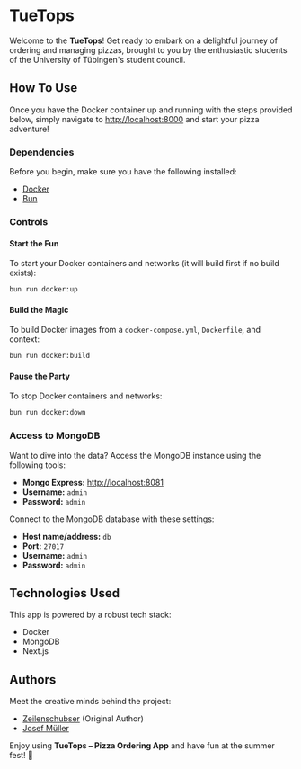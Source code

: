 # TueTops

Welcome to the **TueTops**! Get ready to embark on a delightful journey of ordering and managing pizzas, brought to you by the enthusiastic students of the University of Tübingen's student council. 

## How To Use

Once you have the Docker container up and running with the steps provided below, simply navigate to [http://localhost:8000](http://localhost:8000) and start your pizza adventure!

### Dependencies

Before you begin, make sure you have the following installed:

- [Docker](https://docs.docker.com/get-docker/)
- [Bun](https://bun.sh/)

### Controls

#### Start the Fun
To start your Docker containers and networks (it will build first if no build exists):

```sh
bun run docker:up
```

#### Build the Magic
To build Docker images from a `docker-compose.yml`, `Dockerfile`, and context:

```sh
bun run docker:build
```

#### Pause the Party
To stop Docker containers and networks:

```sh
bun run docker:down
```

### Access to MongoDB

Want to dive into the data? Access the MongoDB instance using the following tools:

- **Mongo Express:** [http://localhost:8081](http://localhost:8081)
- **Username:** `admin`
- **Password:** `admin`

Connect to the MongoDB database with these settings:

- **Host name/address:** `db`
- **Port:** `27017`
- **Username:** `admin`
- **Password:** `admin`

## Technologies Used

This app is powered by a robust tech stack:

- Docker
- MongoDB
- Next.js

## Authors

Meet the creative minds behind the project:

- [Zeilenschubser](https://github.com/zeilenschubser) (Original Author)
- [Josef Müller](https://github.com/am9zZWY)

Enjoy using **TueTops – Pizza Ordering App** and have fun at the summer fest! 🍕
